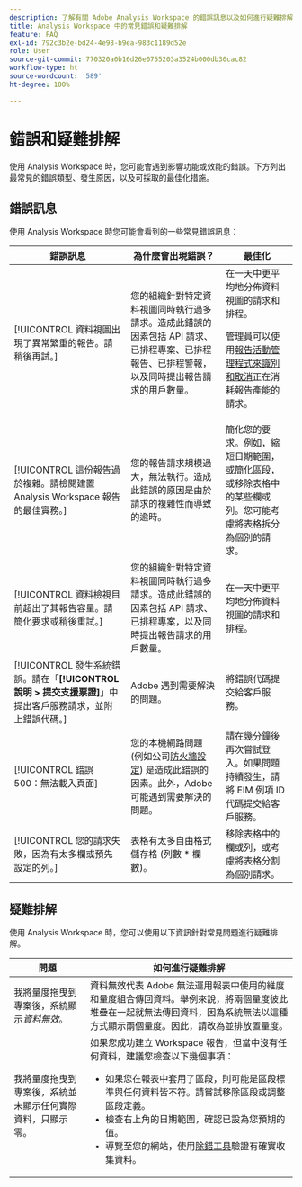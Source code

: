 ```yaml
---
description: 了解有關 Adobe Analysis Workspace 的錯誤訊息以及如何進行疑難排解
title: Analysis Workspace 中的常見錯誤和疑難排解
feature: FAQ
exl-id: 792c3b2e-bd24-4e98-b9ea-983c1189d52e
role: User
source-git-commit: 770320a0b16d26e0755203a3524b000db30cac82
workflow-type: ht
source-wordcount: '589'
ht-degree: 100%

---
```


# 錯誤和疑難排解 

使用 Analysis Workspace 時，您可能會遇到影響功能或效能的錯誤。下方列出最常見的錯誤類型、發生原因，以及可採取的最佳化措施。

## 錯誤訊息

使用 Analysis Workspace 時您可能會看到的一些常見錯誤訊息：

| 錯誤訊息 | 為什麼會出現錯誤？ | 最佳化 |
| --- | --- | --- |
| [!UICONTROL 資料視圖出現了異常繁重的報告。請稍後再試。] | 您的組織針對特定資料視圖同時執行過多請求。造成此錯誤的因素包括 API 請求、已排程專案、已排程報告、已排程警報，以及同時提出報告請求的用戶數量。 | 在一天中更平均地分佈資料視圖的請求和排程。<p>管理員可以使用[報告活動管理程式來識別和取消](/help/reporting-activity-manager/reporting-activity-overview.md)正在消耗報告產能的請求。</p> |
| [!UICONTROL 這份報告過於複雜。請檢閱建置 Analysis Workspace 報告的最佳實務。] | 您的報告請求規模過大，無法執行。造成此錯誤的原因是由於請求的複雜性而導致的逾時。 | 簡化您的要求。例如，縮短日期範圍，或簡化區段，或移除表格中的某些欄或列。您可能考慮將表格拆分為個別的請求。 |
| [!UICONTROL 資料檢視目前超出了其報告容量。請簡化要求或稍後重試。] | 您的組織針對特定資料視圖同時執行過多請求。造成此錯誤的因素包括 API 請求、已排程專案，以及同時提出報告請求的用戶數量。 | 在一天中更平均地分佈資料視圖的請求和排程。 |
| [!UICONTROL 發生系統錯誤。請在「**[!UICONTROL 說明 > 提交支援票證]**」中提出客戶服務請求，並附上錯誤代碼。] | Adobe 遇到需要解決的問題。 | 將錯誤代碼提交給客戶服務。 |
| [!UICONTROL 錯誤 500：無法載入頁面] | 您的本機網路問題 (例如公司[防火牆設定](/help/technotes/ip-addresses.md)) 是造成此錯誤的因素。此外，Adobe 可能遇到需要解決的問題。 | 請在幾分鐘後再次嘗試登入。如果問題持續發生，請將 EIM 例項 ID 代碼提交給客戶服務。 |
| [!UICONTROL 您的請求失敗，因為有太多欄或預先設定的列。] | 表格有太多自由格式儲存格 (列數 * 欄數)。 | 移除表格中的欄或列，或考慮將表格分割為個別請求。 |


## 疑難排解

使用 Analysis Workspace 時，您可以使用以下資訊針對常見問題進行疑難排解。

| 問題 | 如何進行疑難排解 |
|---|---|
| 我將量度拖曳到專案後，系統顯示&#x200B;*資料無效*。 | 資料無效代表 Adobe 無法運用報表中使用的維度和量度組合傳回資料。舉例來說，將兩個量度彼此堆疊在一起就無法傳回資料，因為系統無法以這種方式顯示兩個量度。因此，請改為並排放置量度。 |
| 我將量度拖曳到專案後，系統並未顯示任何實際資料，只顯示零。 | 如果您成功建立 Workspace 報告，但當中沒有任何資料，建議您檢查以下幾個事項：<ul><li>如果您在報表中套用了區段，則可能是區段標準與任何資料皆不符。請嘗試移除區段或調整區段定義。</li><li>檢查右上角的日期範圍，確認已設為您預期的值。</li><li>導覽至您的網站，使用[除錯工具](https://experienceleague.adobe.com/docs/debugger/using/experience-cloud-debugger.html?lang=zh-Hant)驗證有確實收集資料。</li></ul> |
